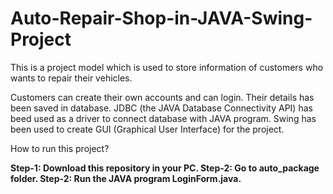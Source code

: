 # Auto-Repair-Shop-in-JAVA-Swing-Project
This is a project model which is used to store information of customers who wants to repair their vehicles.

Customers can create their own accounts and can login. Their details has been saved in database. JDBC (the JAVA Database Connectivity API) has beed used as a driver to connect database with JAVA program. Swing has been used to create GUI (Graphical User Interface) for the project.

How to run this project?

<B>Step-1:<B> Download this repository in your PC.
  <B>Step-2:<B> Go to <B>auto_package<B> folder.
    <B>Step-2:<B> Run the JAVA program <B>LoginForm.java<B>.

